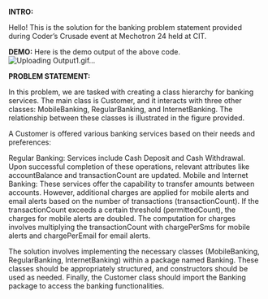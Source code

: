 **INTRO:**

Hello! This is the solution for the banking problem statement provided during Coder’s Crusade event at Mechotron 24 held at CIT.


**DEMO:**
Here is the demo output of the above code.
![Uploading Output1.gif…]()


**PROBLEM STATEMENT:**

In this problem, we are tasked with creating a class hierarchy for banking services. The main class is Customer, and it interacts with three other classes: MobileBanking, RegularBanking, and InternetBanking. The relationship between these classes is illustrated in the figure provided.

A Customer is offered various banking services based on their needs and preferences:

Regular Banking: Services include Cash Deposit and Cash Withdrawal. Upon successful completion of these operations, relevant attributes like accountBalance and transactionCount are updated.
Mobile and Internet Banking: These services offer the capability to transfer amounts between accounts. However, additional charges are applied for mobile alerts and email alerts based on the number of transactions (transactionCount). If the transactionCount exceeds a certain threshold (permittedCount), the charges for mobile alerts are doubled.
The computation for charges involves multiplying the transactionCount with chargePerSms for mobile alerts and chargePerEmail for email alerts.

The solution involves implementing the necessary classes (MobileBanking, RegularBanking, InternetBanking) within a package named Banking. These classes should be appropriately structured, and constructors should be used as needed. Finally, the Customer class should import the Banking package to access the banking functionalities.





